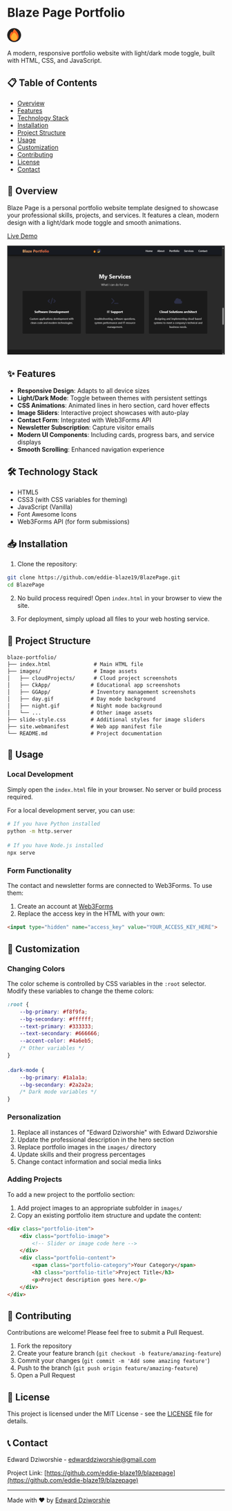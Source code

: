# Blaze Page Portfolio

![Blaze Portfolio Banner](/images/banner.png)

A modern, responsive portfolio website with light/dark mode toggle, built with HTML, CSS, and JavaScript.

## 📋 Table of Contents
- [Overview](#overview)
- [Features](#features)
- [Technology Stack](#technology-stack)
- [Installation](#installation)
- [Project Structure](#project-structure)
- [Usage](#usage)
- [Customization](#customization)
- [Contributing](#contributing)
- [License](#license)
- [Contact](#contact)

## 🌟 Overview

Blaze Page is a personal portfolio website template designed to showcase your professional skills, projects, and services. It features a clean, modern design with a light/dark mode toggle and smooth animations.

[Live Demo](https://blazepage.online/)

![Website Preview](/images/preview.png)

## ✨ Features

- **Responsive Design**: Adapts to all device sizes
- **Light/Dark Mode**: Toggle between themes with persistent settings
- **CSS Animations**: Animated lines in hero section, card hover effects
- **Image Sliders**: Interactive project showcases with auto-play
- **Contact Form**: Integrated with Web3Forms API
- **Newsletter Subscription**: Capture visitor emails
- **Modern UI Components**: Including cards, progress bars, and service displays
- **Smooth Scrolling**: Enhanced navigation experience

## 🛠️ Technology Stack

- HTML5
- CSS3 (with CSS variables for theming)
- JavaScript (Vanilla)
- Font Awesome Icons
- Web3Forms API (for form submissions)

## 📥 Installation

1. Clone the repository:
```bash
git clone https://github.com/eddie-blaze19/BlazePage.git
cd BlazePage
```

2. No build process required! Open `index.html` in your browser to view the site.

3. For deployment, simply upload all files to your web hosting service.

## 📁 Project Structure

```
blaze-portfolio/
├── index.html              # Main HTML file
├── images/                 # Image assets
│   ├── cloudProjects/      # Cloud project screenshots
│   ├── CkApp/             # Educational app screenshots
│   ├── GGApp/             # Inventory management screenshots
│   ├── day.gif            # Day mode background
│   ├── night.gif          # Night mode background
│   └── ...                # Other image assets
├── slide-style.css        # Additional styles for image sliders
├── site.webmanifest       # Web app manifest file
└── README.md              # Project documentation
```

## 🚀 Usage

### Local Development

Simply open the `index.html` file in your browser. No server or build process required.

For a local development server, you can use:

```bash
# If you have Python installed
python -m http.server

# If you have Node.js installed
npx serve
```

### Form Functionality

The contact and newsletter forms are connected to Web3Forms. To use them:

1. Create an account at [Web3Forms](https://web3forms.com/)
2. Replace the access key in the HTML with your own:
```html
<input type="hidden" name="access_key" value="YOUR_ACCESS_KEY_HERE">
```

## 🎨 Customization

### Changing Colors

The color scheme is controlled by CSS variables in the `:root` selector. Modify these variables to change the theme colors:

```css
:root {
    --bg-primary: #f8f9fa;
    --bg-secondary: #ffffff;
    --text-primary: #333333;
    --text-secondary: #666666;
    --accent-color: #4a6eb5;
    /* Other variables */
}

.dark-mode {
    --bg-primary: #1a1a1a;
    --bg-secondary: #2a2a2a;
    /* Dark mode variables */
}
```

### Personalization

1. Replace all instances of "Edward Dziworshie" with Edward Dziworshie
2. Update the professional description in the hero section
3. Replace portfolio images in the `images/` directory
4. Update skills and their progress percentages
5. Change contact information and social media links

### Adding Projects

To add a new project to the portfolio section:

1. Add project images to an appropriate subfolder in `images/`
2. Copy an existing portfolio item structure and update the content:

```html
<div class="portfolio-item">
    <div class="portfolio-image">
        <!-- Slider or image code here -->
    </div>
    <div class="portfolio-content">
        <span class="portfolio-category">Your Category</span>
        <h3 class="portfolio-title">Project Title</h3>
        <p>Project description goes here.</p>
    </div>
</div>
```

## 👥 Contributing

Contributions are welcome! Please feel free to submit a Pull Request.

1. Fork the repository
2. Create your feature branch (`git checkout -b feature/amazing-feature`)
3. Commit your changes (`git commit -m 'Add some amazing feature'`)
4. Push to the branch (`git push origin feature/amazing-feature`)
5. Open a Pull Request

## 📄 License

This project is licensed under the MIT License - see the [LICENSE](LICENSE) file for details.

## 📞 Contact

Edward Dziworshie - [edwarddziworshie@gmail.com](mailto:edwarddziworshie@gmail.com)

Project Link: [https://github.com/eddie-blaze19/blazepage](https://github.com/eddie-blaze19/blazepage)

---

Made with ❤️ by [Edward Dziworshie](https://blazepage.online)